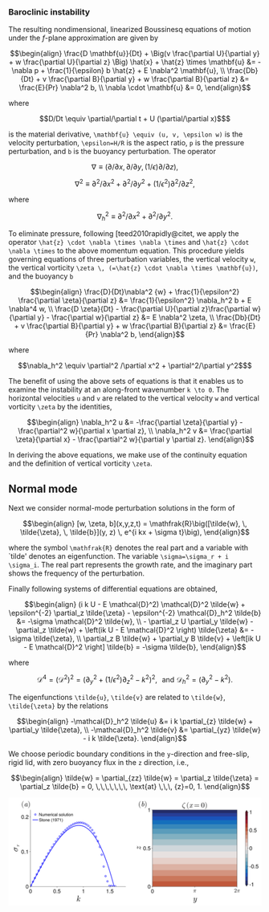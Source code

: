 ### Baroclinic instability






The resulting nondimensional, linearized Boussinesq equations of motion under the $f$-plane approximation are given by
```math
\begin{align}
    \frac{D \mathbf{u}}{Dt}
    + \Big(v \frac{\partial U}{\partial y} + w \frac{\partial U}{\partial z} \Big) \hat{x}
    + \hat{z} \times \mathbf{u} &=
    -\nabla p + \frac{1}{\epsilon} b \hat{z} + E \nabla^2 \mathbf{u}, \\
    \frac{Db}{Dt}
    +  v \frac{\partial B}{\partial y} + w \frac{\partial B}{\partial z} &= \frac{E}{Pr} \nabla^2 b, \\
    \nabla \cdot \mathbf{u} &= 0,
\end{align}
```
where 
```math
D/Dt \equiv \partial/\partial t + U (\partial/\partial x)$
```
is the material derivative, ``\mathbf{u} \equiv (u, v, \epsilon w)`` is the velocity perturbation, ``\epsilon=H/R`` is the aspect ratio, ``p`` is the pressure perturbation, and ``b`` is the buoyancy perturbation. The operator 
```math
\nabla \equiv (\partial/\partial x, \partial/\partial y, (1/\epsilon) \partial/\partial z),
```
```math
\nabla^2 \equiv \partial^2/\partial x^2 + \partial^2/\partial y^2 + (1/\epsilon^2) \partial^2/ \partial z^2,
```
where 
```math
\nabla_h^2 \equiv \partial^2 /\partial x^2 + \partial^2/\partial y^2.
```
To eliminate pressure, following [teed2010rapidly@citet, we apply the operator ``\hat{z} \cdot \nabla \times \nabla \times``  and ``\hat{z} \cdot \nabla \times`` to the above momentum equation. This procedure yields governing equations of three perturbation variables, the vertical velocity ``w``, the vertical vorticity ``\zeta \, (=\hat{z} \cdot \nabla \times \mathbf{u})``, and the buoyancy ``b`` 
```math
\begin{align}
    \frac{D}{Dt}\nabla^2 {w} 
    + \frac{1}{\epsilon^2} \frac{\partial \zeta}{\partial z} 
    &= \frac{1}{\epsilon^2} \nabla_h^2 b + E \nabla^4 w,
\\
    \frac{D \zeta}{Dt}
    - \frac{\partial U}{\partial z}\frac{\partial w}{\partial y}
    - \frac{\partial w}{\partial z} &= E \nabla^2 \zeta, 
\\
    \frac{Db}{Dt}
    + v \frac{\partial B}{\partial y} + 
    w \frac{\partial B}{\partial z}
    &= \frac{E}{Pr} \nabla^2 b,
\end{align}
```
where 
```math
\nabla_h^2 \equiv \partial^2 /\partial x^2 + \partial^2/\partial y^2$
```
The benefit of using the above sets of equations is that it enables us to examine the instability at an along-front wavenumber ``k \to 0``. 
The horizontal velocities ``u`` and ``v`` are related to the vertical velocity ``w`` and vertical vorticity ``\zeta`` by the identities, 
```math
\begin{align}
    \nabla_h^2 u &= -\frac{\partial \zeta}{\partial y} - \frac{\partial^2 w}{\partial x \partial z}, 
\\
    \nabla_h^2 v &= \frac{\partial \zeta}{\partial x} - \frac{\partial^2 w}{\partial y \partial z}.    
\end{align}
```
In deriving the above equations, we make use of the continuity equation and the definition of vertical vorticity ``\zeta``.

## Normal mode 
Next we consider normal-mode perturbation solutions in the form of 
```math
\begin{align}
    [w, \zeta, b](x,y,z,t) = \mathfrak{R}\big([\tilde{w}, \, \tilde{\zeta}, \, \tilde{b}](y, z) \, e^{i kx + \sigma t}\big),
\end{align}
```
where the symbol ``\mathfrak{R}`` denotes the real part and a variable with `tilde' denotes an eigenfunction. The variable 
``\sigma=\sigma_r + i \sigma_i``. The real part represents the growth rate, and the imaginary part 
shows the frequency of the  perturbation. 

Finally following systems of differential equations are obtained,
```math
\begin{align}
    (i k U - E \mathcal{D}^2) \mathcal{D}^2 \tilde{w}
    + \epsilon^{-2} \partial_z \tilde{\zeta}
    - \epsilon^{-2} \mathcal{D}_h^2 \tilde{b}
    &= -\sigma \mathcal{D}^2 \tilde{w},
\\
    - \partial_z U \partial_y \tilde{w}
    - \partial_z \tilde{w}
    + \left(ik U - E \mathcal{D}^2 \right) \tilde{\zeta}
    &= -\sigma \tilde{\zeta},
\\
    \partial_z B \tilde{w} + \partial_y B  \tilde{v} + 
    \left[ik U - E \mathcal{D}^2 \right] \tilde{b} = -\sigma \tilde{b}, 
\end{align}
```
where 
```math
\mathcal{D}^4  = (\mathcal{D}^2 )^2 = \big(\partial_y^2 +
(1/\epsilon^2)\partial_z^2 - k^2\big)^2, \,\,\,\, \text{and} \,\, \mathcal{D}_h^2 = (\partial_y^2 - k^2).
```
The eigenfunctions ``\tilde{u}``, ``\tilde{v}`` are related to ``\tilde{w}``, ``\tilde{\zeta}`` by the relations 
```math
\begin{align}
    -\mathcal{D}_h^2 \tilde{u} &= i k \partial_{z} \tilde{w} + \partial_y \tilde{\zeta},
\\   
    -\mathcal{D}_h^2 \tilde{v} &= \partial_{yz} \tilde{w} -  i k \tilde{\zeta}.
\end{align}
```
We choose periodic boundary conditions in the ``y``-direction and free-slip, rigid lid, with zero buoyancy flux in the ``z`` direction, i.e., 
```math
\begin{align}
    \tilde{w} = \partial_{zz} \tilde{w} = 
    \partial_z \tilde{\zeta} = \partial_z \tilde{b} = 0, 
    \,\,\,\,\,\,\, \text{at} \,\,\, {z}=0, 1.
\end{align}
```


![Alt text](images/stone1971_Ri2.png)
